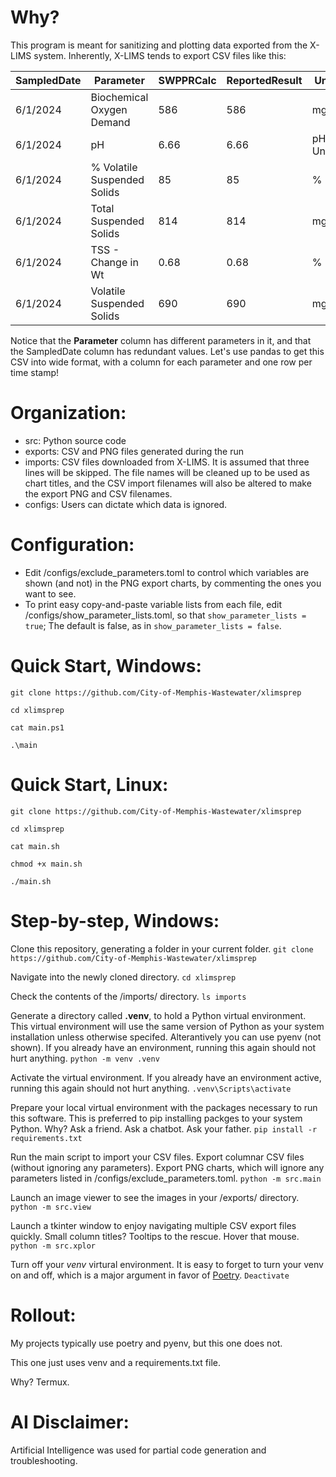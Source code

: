 # Why?
This program is meant for sanitizing and plotting data exported from the X-LIMS system.
Inherently, X-LIMS tends to export CSV files like this:

| SampledDate | Parameter                   | SWPPRCalc | ReportedResult | Unit     |
| ----------- | --------------------------- | --------- | -------------- | -------- |
| 6/1/2024    | Biochemical Oxygen Demand   | 586       | 586            | mg/L     |
| 6/1/2024    | pH                          | 6.66      | 6.66           | pH Units |
| 6/1/2024    | % Volatile Suspended Solids | 85        | 85             | %        |
| 6/1/2024    | Total Suspended Solids      | 814       | 814            | mg/L     |
| 6/1/2024    | TSS - Change in Wt          | 0.68      | 0.68           | %        |
| 6/1/2024    | Volatile Suspended Solids   | 690       | 690            | mg/L     |

Notice that the **Parameter** column has different parameters in it, and that the SampledDate column has redundant values.
Let's use pandas to get this CSV into wide format, with a column for each parameter and one row per time stamp!

# Organization:

- src: Python source code
- exports: CSV and PNG files generated during the run
- imports: CSV files downloaded from X-LIMS. It is assumed that three lines will be skipped. The file names will be cleaned up to be used as chart titles, and the CSV import filenames will also be altered to make the export PNG and CSV filenames.
- configs: Users can dictate which data is ignored.

# Configuration:

- Edit /configs/exclude_parameters.toml to control which variables are shown (and not) in the PNG export charts, by commenting the ones you want to see.
- To print easy copy-and-paste variable lists from each file, edit /configs/show_parameter_lists.toml, so that ```show_parameter_lists = true```; The default is false, as in ```show_parameter_lists = false```.


# Quick Start, Windows:
```
git clone https://github.com/City-of-Memphis-Wastewater/xlimsprep

cd xlimsprep

cat main.ps1

.\main 
```

# Quick Start, Linux:
```
git clone https://github.com/City-of-Memphis-Wastewater/xlimsprep

cd xlimsprep

cat main.sh

chmod +x main.sh

./main.sh 
```

# Step-by-step, Windows:
Clone this repository, generating a folder in your current folder.
```git clone https://github.com/City-of-Memphis-Wastewater/xlimsprep ```

Navigate into the newly cloned directory.
```cd xlimsprep ```

Check the contents of the /imports/ directory.
```ls imports```

Generate a directory called **.venv**, to hold a Python virtual environment.
This virtual environment will use the same version of Python as your system installation unless otherwise specifed.
Alterantively you can use pyenv (not shown).
If you already have an environment, running this again should not hurt anything.
```python -m venv .venv```

Activate the virtual environment.
If you already have an environment active, running this again should not hurt anything.
```.venv\Scripts\activate ```

Prepare your local virtual environment with the packages necessary to run this software.
This is preferred to pip installing packges to your system Python. Why? Ask a friend. Ask a chatbot. Ask your father.
```pip install -r requirements.txt```

Run the main script to import your CSV files.
Export columnar CSV files (without ignoring any parameters).
Export PNG charts, which will ignore any parameters listed in /configs/exclude_parameters.toml. 
```python -m src.main```

Launch an image viewer to see the images in your /exports/ directory.
```python -m src.view```

Launch a tkinter window to enjoy navigating multiple CSV export files quickly. 
Small column titles? Tooltips to the rescue. Hover that mouse.
```python -m src.xplor```

Turn off your *venv* virtural environment.
It is easy to forget to turn your venv on and off, which is a major argument in favor of [Poetry](https://github.com/python-poetry/poetry).
```Deactivate```

# Rollout:

My projects typically use poetry and pyenv, but this one does not. 

This one just uses venv and a requirements.txt file.

Why? Termux.

# AI Disclaimer:

Artificial Intelligence was used for partial code generation and troubleshooting.

